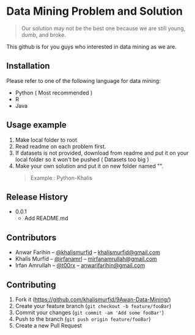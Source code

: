 # Data Mining Problem and Solution
> Our solution may not be the best one because we are still young, dumb, and broke. 

This github is for you guys who interested in data mining as we are.

## Installation
Please refer to one of the following language for data mining:
- Python ( Most recommended )
- R
- Java


## Usage example
1. Make local folder to root
2. Read readme on each problem first.
3. If datasets is not provided, download from readme and put it on your local folder so it won't be pushed ( Datasets too big )
4. Make your own solution and put it on new folder named "<language-yourname>". 
   >Example : Python-Khalis

## Release History

* 0.0.1
    * Add README.md 

## Contributors

- Anwar Farihin – [@khalismurfid](https://twitter.com/khalismurfid) – khalismurfid@gmail.com
- Khalis Murfid – [@irfanamrl](https://twitter.com/irfanamrl) – mirfanamrullah@gmail.com
- Irfan Amrullah – [@t00rx](https://twitter.com/t00rx) – anwarifarihin@gmail.com

## Contributing

1. Fork it (<https://github.com/khalismurfid/9Awan-Data-Mining/>)
2. Create your feature branch (`git checkout -b feature/fooBar`)
3. Commit your changes (`git commit -am 'Add some fooBar'`)
4. Push to the branch (`git push origin feature/fooBar`)
5. Create a new Pull Request

<!-- Markdown link & img dfn's -->
[kaggle]: https://kaggle.com
